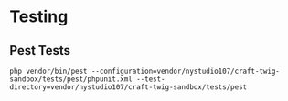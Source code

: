 # Testing

## Pest Tests

```shell
php vendor/bin/pest --configuration=vendor/nystudio107/craft-twig-sandbox/tests/pest/phpunit.xml --test-directory=vendor/nystudio107/craft-twig-sandbox/tests/pest
```
